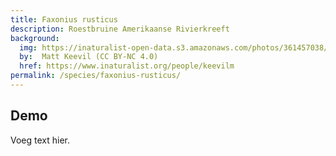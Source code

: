 ```yaml
---
title: Faxonius rusticus
description: Roestbruine Amerikaanse Rivierkreeft
background:
  img: https://inaturalist-open-data.s3.amazonaws.com/photos/361457038/original.jpeg
  by:  Matt Keevil (CC BY-NC 4.0)
  href: https://www.inaturalist.org/people/keevilm
permalink: /species/faxonius-rusticus/
---
```



## Demo

Voeg text hier.
